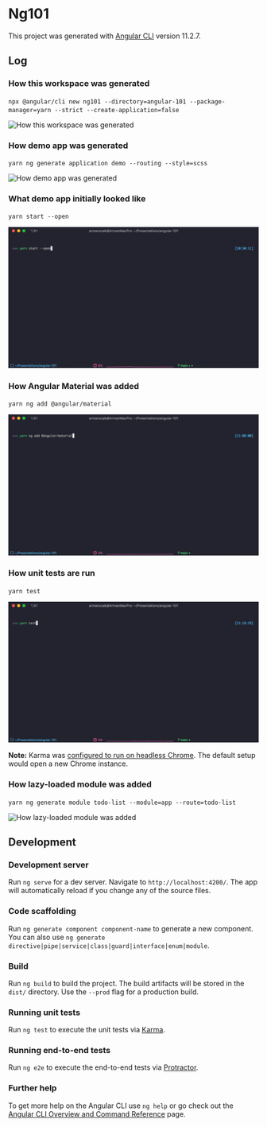 # Ng101

This project was generated with [Angular CLI](https://github.com/angular/angular-cli) version 11.2.7.

## Log

### How this workspace was generated

`npx @angular/cli new ng101 --directory=angular-101 --package-manager=yarn --strict --create-application=false`

![How this workspace was generated](images/how-this-workspace-was-generated.gif)

### How demo app was generated

`yarn ng generate application demo --routing --style=scss`

![How demo app was generated](images/how-demo-app-was-generated.gif)

### What demo app initially looked like

`yarn start --open`

![What demo app initially looked like](images/what-demo-app-initially-looked-like.gif)

### How Angular Material was added

`yarn ng add @angular/material`

![How Angular Material was added](images/how-angular-material-was-added.gif)

### How unit tests are run

`yarn test`

![How unit tests are run](images/how-unit-tests-are-run.gif)

**Note:** Karma was [configured to run on headless Chrome](projects/demo/karma.conf.js#L40). The default setup would open a new Chrome instance.

### How lazy-loaded module was added

`yarn ng generate module todo-list --module=app --route=todo-list`

![How lazy-loaded module was added](images/how-lazy-loaded-module-was-added.gif)

## Development

### Development server

Run `ng serve` for a dev server. Navigate to `http://localhost:4200/`. The app will automatically reload if you change any of the source files.

### Code scaffolding

Run `ng generate component component-name` to generate a new component. You can also use `ng generate directive|pipe|service|class|guard|interface|enum|module`.

### Build

Run `ng build` to build the project. The build artifacts will be stored in the `dist/` directory. Use the `--prod` flag for a production build.

### Running unit tests

Run `ng test` to execute the unit tests via [Karma](https://karma-runner.github.io).

### Running end-to-end tests

Run `ng e2e` to execute the end-to-end tests via [Protractor](http://www.protractortest.org/).

### Further help

To get more help on the Angular CLI use `ng help` or go check out the [Angular CLI Overview and Command Reference](https://angular.io/cli) page.
